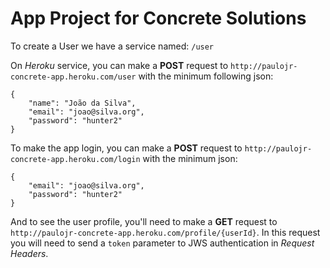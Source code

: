 # App Project for Concrete Solutions

To create a User we have a service named: `/user`

On *Heroku* service, you can make a **POST** request to `http://paulojr-concrete-app.heroku.com/user` with
the minimum following json:

```
{
    "name": "João da Silva",
    "email": "joao@silva.org",
    "password": "hunter2"
}
```

To make the app login, you can make a **POST** request to `http://paulojr-concrete-app.heroku.com/login`
with the minimum json:

```
{
    "email": "joao@silva.org",
    "password": "hunter2"
}
```

And to see the user profile, you'll need to make a **GET** request to `http://paulojr-concrete-app.heroku.com/profile/{userId}`.
In this request you will need to send a `token` parameter to JWS authentication in *Request Headers*.

